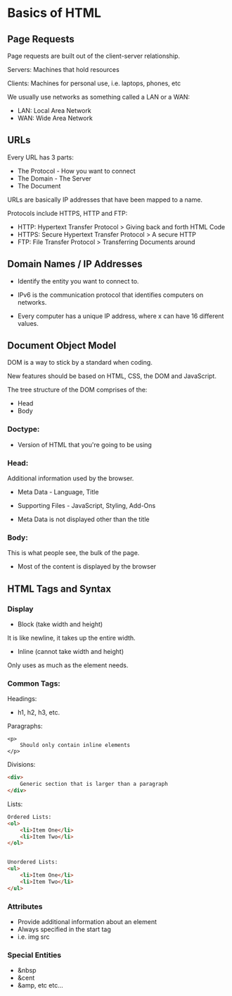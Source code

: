 # Basics of HTML

## Page Requests

Page requests are built out of the client-server relationship.

Servers: Machines that hold resources

Clients: Machines for personal use, i.e. laptops, phones, etc

We usually use networks as something called a LAN or a WAN:

- LAN: Local Area Network
- WAN: Wide Area Network

## URLs

Every URL has 3 parts:

- The Protocol - How you want to connect
- The Domain - The Server
- The Document

URLs are basically IP addresses that have been mapped to a name.



Protocols include HTTPS, HTTP and FTP:

- HTTP: Hypertext Transfer Protocol > Giving back and forth HTML Code
- HTTPS: Secure Hypertext Transfer Protocol > A secure HTTP
- FTP: File Transfer Protocol > Transferring Documents around



## Domain Names / IP Addresses

- Identify the entity you want to connect to.

- IPv6 is the communication protocol that identifies computers on networks.
- Every computer has a unique IP address, where x can have 16 different values.



## Document Object Model

DOM is a way to stick by a standard when coding. 

New features should be based on HTML, CSS, the DOM and JavaScript.



The tree structure of the DOM comprises of the:

- Head
- Body



### Doctype:

- Version of HTML that you're going to be using



### Head:

Additional information used by the browser.

- Meta Data - Language, Title

- Supporting Files - JavaScript, Styling, Add-Ons

- Meta Data is not displayed other than the title

  

### Body:

This is what people see, the bulk of the page.

- Most of the content is displayed by the browser



## HTML Tags and Syntax

### Display

- Block (take width and height)

It is like newline, it takes up the entire width.

- Inline (cannot take width and height)

Only uses as much as the element needs.



### Common Tags:

Headings:

- h1, h2, h3, etc.

Paragraphs:

```HTML5
<p>
    Should only contain inline elements
</p>

```

Divisions:

```HTML
<div>
    Generic section that is larger than a paragraph
</div>
```

Lists:

```HTML
Ordered Lists:
<ol>
    <li>Item One</li>
    <li>Item Two</li>
</ol>


Unordered Lists:
<ul>
    <li>Item One</li>
    <li>Item Two</li>
</ul>
```

### Attributes

- Provide additional information about an element
- Always specified in the start tag
- i.e. img src

### Special Entities

- &nbsp
- &cent
- &amp, etc etc...